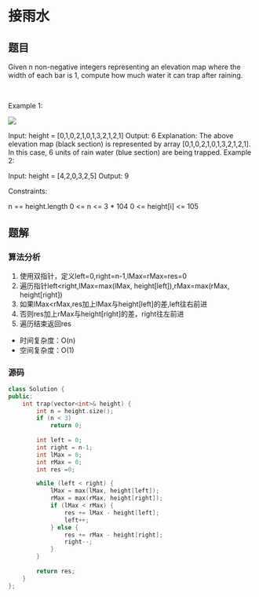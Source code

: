 #  接雨水
## 题目
Given n non-negative integers representing an elevation map where the width of each bar is 1, compute how much water it can trap after raining.

 

Example 1:

![](https://assets.leetcode.com/uploads/2018/10/22/rainwatertrap.png)

Input: height = [0,1,0,2,1,0,1,3,2,1,2,1]
Output: 6
Explanation: The above elevation map (black section) is represented by array [0,1,0,2,1,0,1,3,2,1,2,1]. In this case, 6 units of rain water (blue section) are being trapped.
Example 2:

Input: height = [4,2,0,3,2,5]
Output: 9
 

Constraints:

n == height.length
0 <= n <= 3 * 104
0 <= height[i] <= 105

## 题解
### 算法分析
1. 使用双指针，定义left=0,right=n-1,lMax=rMax=res=0
2. 遍历指针left<right,lMax=max(lMax, height[left]),rMax=max(rMax, height[right])
3. 如果lMax<rMax,res加上lMax与height[left]的差,left往右前进
4. 否则res加上rMax与height[right]的差，right往左前进
5. 遍历结束返回res
+ 时间复杂度：O(n)
+ 空间复杂度：O(1)
### 源码
```C++ []
class Solution {
public:
    int trap(vector<int>& height) {
        int n = height.size();
        if (n < 3)
            return 0;
        
        int left = 0;
        int right = n-1;
        int lMax = 0;
        int rMax = 0;
        int res =0;

        while (left < right) {
            lMax = max(lMax, height[left]);
            rMax = max(rMax, height[right]);
            if (lMax < rMax) {
                res += lMax - height[left];
                left++;
            } else {
                res += rMax - height[right];
                right--;
            }
        }
        
        return res;
    }
};